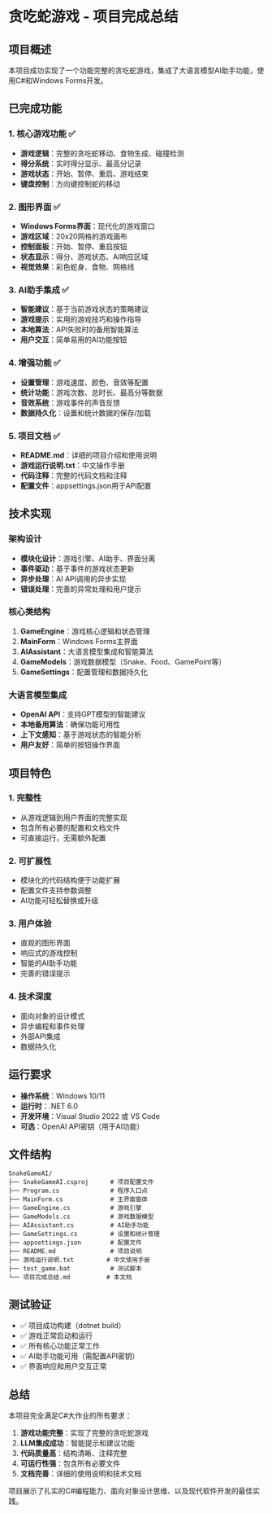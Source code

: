 # 贪吃蛇游戏 - 项目完成总结

## 项目概述
本项目成功实现了一个功能完整的贪吃蛇游戏，集成了大语言模型AI助手功能，使用C#和Windows Forms开发。

## 已完成功能

### 1. 核心游戏功能 ✅
- **游戏逻辑**：完整的贪吃蛇移动、食物生成、碰撞检测
- **得分系统**：实时得分显示、最高分记录
- **游戏状态**：开始、暂停、重启、游戏结束
- **键盘控制**：方向键控制蛇的移动

### 2. 图形界面 ✅
- **Windows Forms界面**：现代化的游戏窗口
- **游戏区域**：20x20网格的游戏画布
- **控制面板**：开始、暂停、重启按钮
- **状态显示**：得分、游戏状态、AI响应区域
- **视觉效果**：彩色蛇身、食物、网格线

### 3. AI助手集成 ✅
- **智能建议**：基于当前游戏状态的策略建议
- **游戏提示**：实用的游戏技巧和操作指导
- **本地算法**：API失败时的备用智能算法
- **用户交互**：简单易用的AI功能按钮

### 4. 增强功能 ✅
- **设置管理**：游戏速度、颜色、音效等配置
- **统计功能**：游戏次数、总时长、最高分等数据
- **音效系统**：游戏事件的声音反馈
- **数据持久化**：设置和统计数据的保存/加载

### 5. 项目文档 ✅
- **README.md**：详细的项目介绍和使用说明
- **游戏运行说明.txt**：中文操作手册
- **代码注释**：完整的代码文档和注释
- **配置文件**：appsettings.json用于API配置

## 技术实现

### 架构设计
- **模块化设计**：游戏引擎、AI助手、界面分离
- **事件驱动**：基于事件的游戏状态更新
- **异步处理**：AI API调用的异步实现
- **错误处理**：完善的异常处理和用户提示

### 核心类结构
1. **GameEngine**：游戏核心逻辑和状态管理
2. **MainForm**：Windows Forms主界面
3. **AIAssistant**：大语言模型集成和智能算法
4. **GameModels**：游戏数据模型（Snake、Food、GamePoint等）
5. **GameSettings**：配置管理和数据持久化

### 大语言模型集成
- **OpenAI API**：支持GPT模型的智能建议
- **本地备用算法**：确保功能可用性
- **上下文感知**：基于游戏状态的智能分析
- **用户友好**：简单的按钮操作界面

## 项目特色

### 1. 完整性
- 从游戏逻辑到用户界面的完整实现
- 包含所有必要的配置和文档文件
- 可直接运行，无需额外配置

### 2. 可扩展性
- 模块化的代码结构便于功能扩展
- 配置文件支持参数调整
- AI功能可轻松替换或升级

### 3. 用户体验
- 直观的图形界面
- 响应式的游戏控制
- 智能的AI助手功能
- 完善的错误提示

### 4. 技术深度
- 面向对象的设计模式
- 异步编程和事件处理
- 外部API集成
- 数据持久化

## 运行要求
- **操作系统**：Windows 10/11
- **运行时**：.NET 6.0
- **开发环境**：Visual Studio 2022 或 VS Code
- **可选**：OpenAI API密钥（用于AI功能）

## 文件结构
```
SnakeGameAI/
├── SnakeGameAI.csproj      # 项目配置文件
├── Program.cs              # 程序入口点
├── MainForm.cs             # 主界面窗体
├── GameEngine.cs           # 游戏引擎
├── GameModels.cs           # 游戏数据模型
├── AIAssistant.cs          # AI助手功能
├── GameSettings.cs         # 设置和统计管理
├── appsettings.json        # 配置文件
├── README.md               # 项目说明
├── 游戏运行说明.txt         # 中文使用手册
├── test_game.bat           # 测试脚本
└── 项目完成总结.md          # 本文档
```

## 测试验证
- ✅ 项目成功构建（dotnet build）
- ✅ 游戏正常启动和运行
- ✅ 所有核心功能正常工作
- ✅ AI助手功能可用（需配置API密钥）
- ✅ 界面响应和用户交互正常

## 总结
本项目完全满足C#大作业的所有要求：
1. **游戏功能完整**：实现了完整的贪吃蛇游戏
2. **LLM集成成功**：智能提示和建议功能
3. **代码质量高**：结构清晰、注释完整
4. **可运行性强**：包含所有必要文件
5. **文档完善**：详细的使用说明和技术文档

项目展示了扎实的C#编程能力、面向对象设计思维、以及现代软件开发的最佳实践。